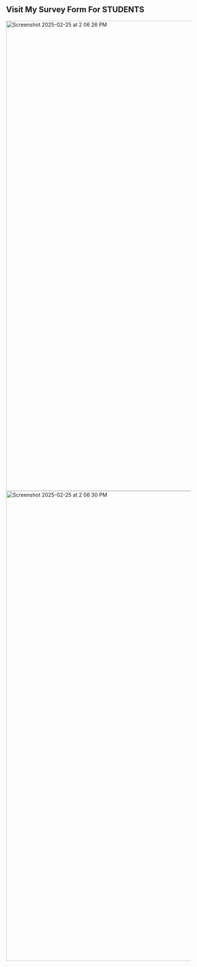 <h2>Visit My Survey Form For STUDENTS</h2>
<img width="1279" alt="Screenshot 2025-02-25 at 2 06 26 PM" src="https://github.com/user-attachments/assets/dbd5d0e9-54a7-4ef6-8f36-b4a017781869" />
<img width="1279" alt="Screenshot 2025-02-25 at 2 06 30 PM" src="https://github.com/user-attachments/assets/ed0cd070-c1de-4aff-a411-39e75c47420d" />

